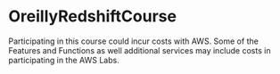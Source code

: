 # OreillyRedshiftCourse

Participating in this course could incur costs with AWS.  Some of the Features and Functions as well additional services may include costs in participating in the AWS Labs.
